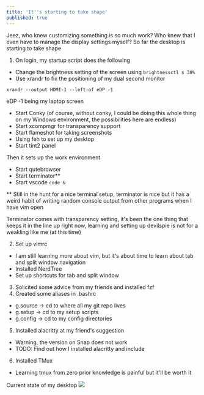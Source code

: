 ```yaml
---
title: 'It''s starting to take shape'
published: true
---
```


Jeez, who knew customizing something is so much work?
Who knew that I even have to manage the display settings myself?
So far the desktop is starting to take shape

1. On login, my startup script does the following
- Change the brightness setting of the screen using
```brightnessctl s 30%```
- Use xrandr to fix the positioning of my dual second monitor
```
xrandr --output HDMI-1 --left-of eDP -1
```
eDP -1 being my laptop screen
- Start Conky (of course, without conky, I could be doing this whole thing on my Windows environment, the possibilities here are endless)
- Start xcompmgr for transparency support
- Start flameshot for taking screenshots
- Using feh to set up my desktop
- Start tint2 panel

Then it sets up the work environment
- Start qutebrowser
- Start terminator**
- Start vscode ```code &```

** Still in the hunt for a nice terminal setup, terminator is nice but it has a weird habit of writing random console output from other programs when I have vim open

Terminator comes with transparency setting, it's been the one thing that keeps it in the line up right now, learning and setting up devilspie is not for a weakling like me (at this time)

2. Set up vimrc
- I am still learning more about vim, but it's about time to learn about tab and split window navigation
- Installed NerdTree
- Set up shortcuts for tab and split window

3. Solicited some advice from my friends and installed fzf
4. Created some aliases in .bashrc
- g.source -> cd to where all my git repo lives
- g.setup -> cd to my setup scripts
- g.config -> cd to my config directories

5. Installed alacritty at my friend's suggestion
- Warning, the version on Snap does not work
- TODO: Find out how I installed alacritty and include 

6. Installed TMux
- Learning tmux from zero prior knowledge is painful but it'll be worth it

Current state of my desktop
![](wallpaperwithconky.png)